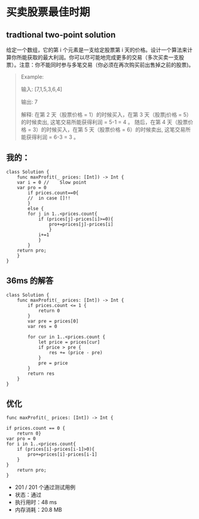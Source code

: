 
# 买卖股票最佳时期

## tradtional two-point solution

给定一个数组，它的第 i 个元素是一支给定股票第 i 天的价格。设计一个算法来计算你所能获取的最大利润。你可以尽可能地完成更多的交易（多次买卖一支股票）。注意：你不能同时参与多笔交易（你必须在再次购买前出售掉之前的股票)。

> Example:
> 
> 输入: [7,1,5,3,6,4]
> 
>输出: 7
>
>解释: 在第 2 天（股票价格 = 1）的时候买入，在第 3 天（股票j价格 = 5）的时候卖出, 这笔交易所能获得利润 = 5-1 = 4 。
     随后，在第 4 天（股票价格 = 3）的时候买入，在第 5 天（股票价格 = 6）的时候卖出, 这笔交易所能获得利润 = 6-3 = 3 。

## 我的：
    class Solution {
        func maxProfit(_ prices: [Int]) -> Int {
        var i = 0 //    Slow point
        var pro = 0
            if prices.count==0{
            //  in case []!!
            }
            else {
            for j in 1..<prices.count{
                if (prices[j]-prices[i]>=0){
                    pro+=prices[j]-prices[i]       
                    }
                i+=1
                }   
            }
        return pro;
        }
    }
    
## 36ms 的解答

    class Solution {
        func maxProfit(_ prices: [Int]) -> Int {
            if prices.count <= 1 {
                return 0
            }
            var pre = prices[0]
            var res = 0
        
            for cur in 1..<prices.count {
                let price = prices[cur]
                if price > pre {
                    res += (price - pre)
                }
                pre = price
            }
            return res
        }
    }
       
## 优化
    func maxProfit(_ prices: [Int]) -> Int {
    
    if prices.count == 0 {
        return 0}
    var pro = 0
    for i in 1..<prices.count{
        if (prices[i]-prices[i-1]>0){
            pro+=prices[i]-prices[i-1]
        }
    }
        return pro;
    }
* 201 / 201 个通过测试用例
* 状态：通过
* 执行用时：48 ms
* 内存消耗：20.8 MB


